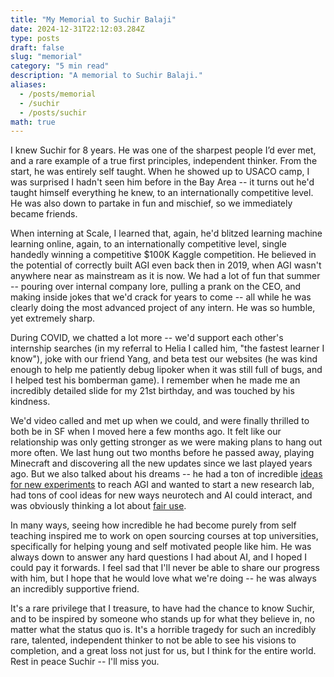 ```yaml
---
title: "My Memorial to Suchir Balaji"
date: 2024-12-31T22:12:03.284Z
type: posts
draft: false
slug: "memorial"
category: "5 min read"
description: "A memorial to Suchir Balaji."
aliases:
  - /posts/memorial
  - /suchir
  - /posts/suchir
math: true
---
```


I knew Suchir for 8 years. He was one of the sharpest people I’d ever met, and a rare example of a true first principles, independent thinker. From the start, he was entirely self taught. When he showed up to USACO camp, I was surprised I hadn't seen him before in the Bay Area -- it turns out he'd taught himself everything he knew, to an internationally competitive level. He was also down to partake in fun and mischief, so we immediately became friends.

When interning at Scale, I learned that, again, he'd blitzed learning machine learning online, again, to an internationally competitive level, single handedly winning a competitive $100K Kaggle competition. He believed in the potential of correctly built AGI even back then in 2019, when AGI wasn't anywhere near as mainstream as it is now. We had a lot of fun that summer -- pouring over internal company lore, pulling a prank on the CEO, and making inside jokes that we'd crack for years to come -- all while he was clearly doing the most advanced project of any intern. He was so humble, yet extremely sharp.

During COVID, we chatted a lot more -- we'd support each other's internship searches (in my referral to Helia I called him, "the fastest learner I know"), joke with our friend Yang, and beta test our websites (he was kind enough to help me patiently debug lipoker when it was still full of bugs, and I helped test his bomberman game). I remember when he made me an incredibly detailed slide for my 21st birthday, and was touched by his kindness.

We'd video called and met up when we could, and were finally thrilled to both be in SF when I moved here a few months ago. It felt like our relationship was only getting stronger as we were making plans to hang out more often. We last hung out two months before he passed away, playing Minecraft and discovering all the new updates since we last played years ago. But we also talked about his dreams -- he had a ton of incredible [ideas for new experiments](https://docs.google.com/document/d/1ItRqrpgQHJ05rQx0zc26t1_NgpUcw3znwTWpXxqH8uI/edit?tab=t.0#heading=h.q3lbh5vcnhjs) to reach AGI and wanted to start a new research lab, had tons of cool ideas for new ways neurotech and AI could interact, and was obviously thinking a lot about [fair use](https://suchir.net/fair_use.html).

In many ways, seeing how incredible he had become purely from self teaching inspired me to work on open sourcing courses at top universities, specifically for helping young and self motivated people like him. He was always down to answer any hard questions I had about AI, and I hoped I could pay it forwards. I feel sad that I'll never be able to share our progress with him, but I hope that he would love what we're doing -- he was always an incredibly supportive friend.

It's a rare privilege that I treasure, to have had the chance to know Suchir, and to be inspired by someone who stands up for what they believe in, no matter what the status quo is. It's a horrible tragedy for such an incredibly rare, talented, independent thinker to not be able to see his visions to completion, and a great loss not just for us, but I think for the entire world. Rest in peace Suchir -- I'll miss you.
